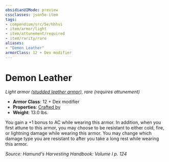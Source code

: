 ```yaml
---
obsidianUIMode: preview
cssclasses: json5e-item
tags:
- compendium/src/5e/hhhvi
- item/armor/light
- item/attunement/required
- item/rarity/rare
aliases: 
- "Demon Leather"
armorClass: 12 + Dex modifier
---
```

# Demon Leather
*Light armor ([studded leather armor](compendium/items/studded-leather-armor.md)), rare (requires attunement)*  

- **Armor Class**: 12 + Dex modifier
- **Properties**: [Crafted by](/compendium/rules/item-properties.md#Crafted%20by)
- **Weight**: 13.0 lbs.

You gain a +1 bonus to AC while wearing this armor. In addition, when you first attune to this armor, you may choose to be resistant to either cold, fire, or lightning damage while wearing this armor. You may change which damage type you are resistant to after you take a long rest while wearing this armor.

*Source: Hamund's Harvesting Handbook: Volume I p. 124*